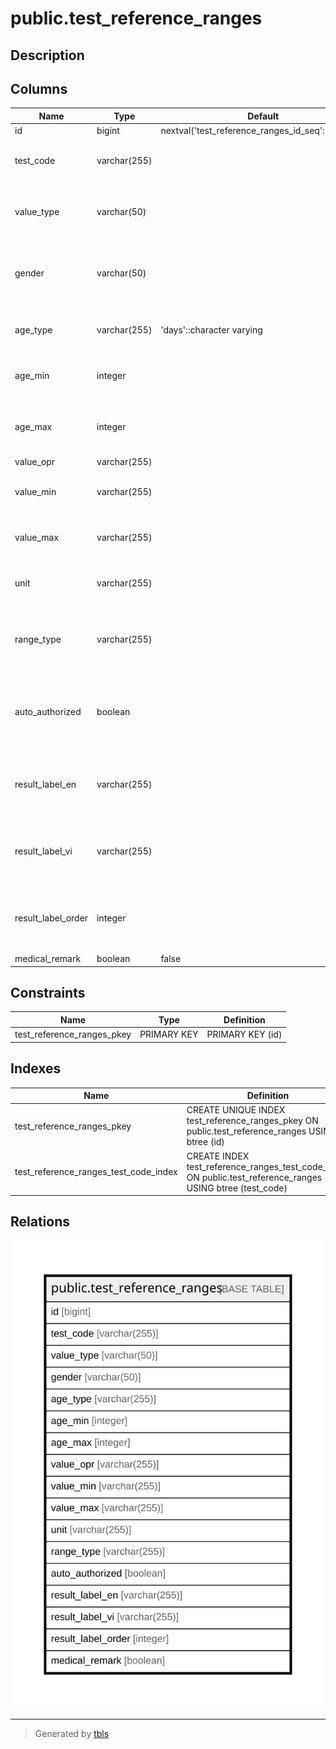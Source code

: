 # public.test_reference_ranges

## Description

## Columns

| Name | Type | Default | Nullable | Children | Parents | Comment |
| ---- | ---- | ------- | -------- | -------- | ------- | ------- |
| id | bigint | nextval('test_reference_ranges_id_seq'::regclass) | false |  |  |  |
| test_code | varchar(255) |  | false |  |  | Mandatory unique identifier for the test |
| value_type | varchar(50) |  | false |  |  | Mandatory: Indicates if the value is numeric or text |
| gender | varchar(50) |  | false |  |  | Mandatory: Specifies the gender, [Male, Female, Both] |
| age_type | varchar(255) | 'days'::character varying | false |  |  | Mandatory: Specifies the age type. Default: days |
| age_min | integer |  | false |  |  | Mandatory: Specifies the minimum age range in days |
| age_max | integer |  | false |  |  | Mandatory: Specifies the maximum age range in days |
| value_opr | varchar(255) |  | false |  |  |  |
| value_min | varchar(255) |  | true |  |  | Mandatory: Specifies the minimum value |
| value_max | varchar(255) |  | true |  |  | Mandatory: Specifies the maximum value |
| unit | varchar(255) |  | true |  |  | Optional: Specifies the unit of measurement |
| range_type | varchar(255) |  | false |  |  | Mandatory: Specifies the range type (normal, abnormal, critical) |
| auto_authorized | boolean |  | false |  |  | Mandatory: Specifies if the range is auto-authorized or not (true, false) |
| result_label_en | varchar(255) |  | true |  |  | For print_range type, the label to be displayed in the result |
| result_label_vi | varchar(255) |  | true |  |  | For print_range type, the label to be displayed in the result |
| result_label_order | integer |  | true |  |  | For print_range type, the label order to be displayed in the result |
| medical_remark | boolean | false | false |  |  |  |

## Constraints

| Name | Type | Definition |
| ---- | ---- | ---------- |
| test_reference_ranges_pkey | PRIMARY KEY | PRIMARY KEY (id) |

## Indexes

| Name | Definition |
| ---- | ---------- |
| test_reference_ranges_pkey | CREATE UNIQUE INDEX test_reference_ranges_pkey ON public.test_reference_ranges USING btree (id) |
| test_reference_ranges_test_code_index | CREATE INDEX test_reference_ranges_test_code_index ON public.test_reference_ranges USING btree (test_code) |

## Relations

![er](public.test_reference_ranges.svg)

---

> Generated by [tbls](https://github.com/k1LoW/tbls)
